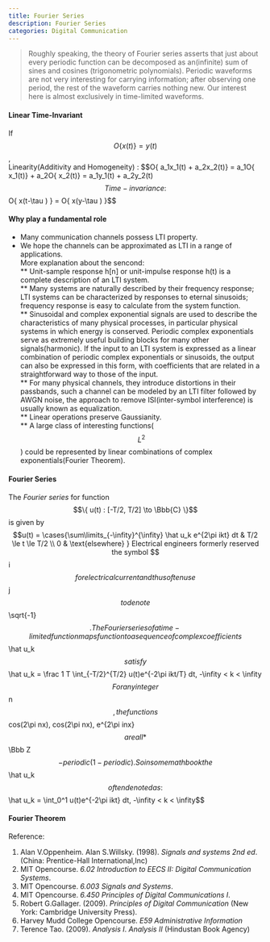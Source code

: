 ```yaml
---
title: Fourier Series
description: Fourier Series
categories: Digital Communication
---
```


> Roughly speaking, the theory of Fourier series asserts that just about every periodic function can be decomposed as an(infinite) sum of sines and cosines (trigonometric polynomials). Periodic waveforms are not very interesting for carrying information; after observing one period, the rest of the waveform carries nothing new. Our interest here is almost exclusively in time-limited waveforms.  

#### **Linear Time-Invariant**
If $$O\{ x(t) \} = y(t)$$,  
Linearity(Additivity and Homogeneity) : $$O\{ a_1x_1(t) + a_2x_2(t)\} = a_1O\{ x_1(t)} + a_2O\{ x_2(t)} = a_1y_1(t) + a_2y_2(t)$$
Time-invariance : $$O\{ x(t-\tau ) \} = O\{ x(y-\tau ) \}$$   
#### **Why play a fundamental role**
* Many communication channels possess LTI property.  
* We hope the channels can be approximated as LTI in a range of applications.  
More explanation about the sencond:  
** Unit-sample response h[n] or unit-impulse response h(t) is a complete description of an LTI system.  
** Many systems are naturally described by their frequency response; LTI systems can be characterized by responses to eternal sinusoids; frequency response is easy to calculate from the system function.  
** Sinusoidal and complex exponential signals are used to describe the characteristics of many physical processes, in particular physical systems in which energy is conserved. Periodic complex exponentials serve as extremely useful building blocks for many other signals(harmonic). If the input to an LTI system is expressed as a linear combination of periodic complex exponentials or sinusoids, the output can also be expressed in this form, with coefficients that are related in a straightforward way to those of the input.  
** For many physical channels, they introduce distortions in their passbands, such a channel can be modeled by an LTI filter followed by AWGN noise, the approach to remove ISI(inter-symbol interference) is usually known as equalization.  
** Linear operations preserve Gaussianity.  
** A large class of interesting functions($$L^2$$) could be represented by linear combinations of complex exponentials(Fourier Theorem).  
#### **Fourier Series**  
The *Fourier series* for function $$\{ u(t) : [-T/2, T/2] \to \Bbb{C} \}$$ is given by  
$$u(t) = \cases{\sum\limits_{-\infity}^{\infity} \hat u_k e^{2\pi ikt} dt & T/2 \le t \le T/2 \\ 0 & \text{elsewhere} }  
Electrical engineers formerly reserved the symbol $$i$$ for electrical current and thus often use $$j$$ to denote $$\sqrt{-1}$$.
The Fourier series of a time-limited function maps function to a sequence of complex coefficients $$\hat u_k$$ satisfy  
$$\hat u_k = \frac 1 T \int_{-T/2}^{T/2} u(t)e^{-2\pi ikt/T} dt, -\infity < k < \infity$$  
For any integer $$n$$, the functions $$cos(2\pi nx), cos(2\pi nx), e^{2\pi inx}$$ are all *$$\Bbb Z$$-periodic(1-periodic). So in some math book the $$\hat u_k$$ often denoted as:  
$$\hat u_k = \int_0^1 u(t)e^{-2\pi ikt} dt, -\infity < k < \infity$$ 
#### **Fourier Theorem**


Reference:  
1. Alan V.Oppenheim. Alan S.Willsky. (1998). *Signals and systems 2nd ed*. (China: Prentice-Hall International,Inc)  
2. MIT Opencourse. *6.02 Introduction to EECS II: Digital Communication Systems*.  
3. MIT Opencourse. *6.003 Signals and Systems*.  
4. MIT Opencourse. *6.450 Principles of Digital Communications I*.  
5. Robert G.Gallager. (2009). *Principles of Digital Communication* (New York: Cambridge University Press).  
6. Harvey Mudd College Opencourse. *E59 Administrative Information*  
7. Terence Tao. (2009). *Analysis I*. *Analysis II* (Hindustan Book Agency)
